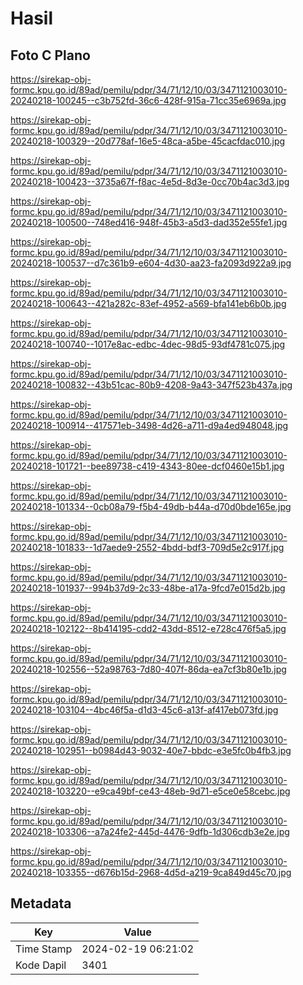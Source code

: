 # Hasil

## Foto C Plano

https://sirekap-obj-formc.kpu.go.id/89ad/pemilu/pdpr/34/71/12/10/03/3471121003010-20240218-100245--c3b752fd-36c6-428f-915a-71cc35e6969a.jpg

https://sirekap-obj-formc.kpu.go.id/89ad/pemilu/pdpr/34/71/12/10/03/3471121003010-20240218-100329--20d778af-16e5-48ca-a5be-45cacfdac010.jpg

https://sirekap-obj-formc.kpu.go.id/89ad/pemilu/pdpr/34/71/12/10/03/3471121003010-20240218-100423--3735a67f-f8ac-4e5d-8d3e-0cc70b4ac3d3.jpg

https://sirekap-obj-formc.kpu.go.id/89ad/pemilu/pdpr/34/71/12/10/03/3471121003010-20240218-100500--748ed416-948f-45b3-a5d3-dad352e55fe1.jpg

https://sirekap-obj-formc.kpu.go.id/89ad/pemilu/pdpr/34/71/12/10/03/3471121003010-20240218-100537--d7c361b9-e604-4d30-aa23-fa2093d922a9.jpg

https://sirekap-obj-formc.kpu.go.id/89ad/pemilu/pdpr/34/71/12/10/03/3471121003010-20240218-100643--421a282c-83ef-4952-a569-bfa141eb6b0b.jpg

https://sirekap-obj-formc.kpu.go.id/89ad/pemilu/pdpr/34/71/12/10/03/3471121003010-20240218-100740--1017e8ac-edbc-4dec-98d5-93df4781c075.jpg

https://sirekap-obj-formc.kpu.go.id/89ad/pemilu/pdpr/34/71/12/10/03/3471121003010-20240218-100832--43b51cac-80b9-4208-9a43-347f523b437a.jpg

https://sirekap-obj-formc.kpu.go.id/89ad/pemilu/pdpr/34/71/12/10/03/3471121003010-20240218-100914--417571eb-3498-4d26-a711-d9a4ed948048.jpg

https://sirekap-obj-formc.kpu.go.id/89ad/pemilu/pdpr/34/71/12/10/03/3471121003010-20240218-101721--bee89738-c419-4343-80ee-dcf0460e15b1.jpg

https://sirekap-obj-formc.kpu.go.id/89ad/pemilu/pdpr/34/71/12/10/03/3471121003010-20240218-101334--0cb08a79-f5b4-49db-b44a-d70d0bde165e.jpg

https://sirekap-obj-formc.kpu.go.id/89ad/pemilu/pdpr/34/71/12/10/03/3471121003010-20240218-101833--1d7aede9-2552-4bdd-bdf3-709d5e2c917f.jpg

https://sirekap-obj-formc.kpu.go.id/89ad/pemilu/pdpr/34/71/12/10/03/3471121003010-20240218-101937--994b37d9-2c33-48be-a17a-9fcd7e015d2b.jpg

https://sirekap-obj-formc.kpu.go.id/89ad/pemilu/pdpr/34/71/12/10/03/3471121003010-20240218-102122--8b414195-cdd2-43dd-8512-e728c476f5a5.jpg

https://sirekap-obj-formc.kpu.go.id/89ad/pemilu/pdpr/34/71/12/10/03/3471121003010-20240218-102556--52a98763-7d80-407f-86da-ea7cf3b80e1b.jpg

https://sirekap-obj-formc.kpu.go.id/89ad/pemilu/pdpr/34/71/12/10/03/3471121003010-20240218-103104--4bc46f5a-d1d3-45c6-a13f-af417eb073fd.jpg

https://sirekap-obj-formc.kpu.go.id/89ad/pemilu/pdpr/34/71/12/10/03/3471121003010-20240218-102951--b0984d43-9032-40e7-bbdc-e3e5fc0b4fb3.jpg

https://sirekap-obj-formc.kpu.go.id/89ad/pemilu/pdpr/34/71/12/10/03/3471121003010-20240218-103220--e9ca49bf-ce43-48eb-9d71-e5ce0e58cebc.jpg

https://sirekap-obj-formc.kpu.go.id/89ad/pemilu/pdpr/34/71/12/10/03/3471121003010-20240218-103306--a7a24fe2-445d-4476-9dfb-1d306cdb3e2e.jpg

https://sirekap-obj-formc.kpu.go.id/89ad/pemilu/pdpr/34/71/12/10/03/3471121003010-20240218-103355--d676b15d-2968-4d5d-a219-9ca849d45c70.jpg


## Metadata

| Key        | Value               |
| ---------- | ------------------- |
| Time Stamp | 2024-02-19 06:21:02 |
| Kode Dapil | 3401                |



